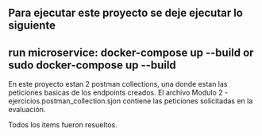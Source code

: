 ## Para ejecutar este proyecto se deje ejecutar lo siguiente
## run microservice: docker-compose up --build or sudo docker-compose up --build

En este proyecto estan 2 postman collections, una donde estan las peticiones basicas de los endpoints creados.
El archivo Modulo 2 - ejercicios.postman_collection.sjon contiene las peticiones solicitadas en la evaluación.

Todos los items fueron resueltos.

